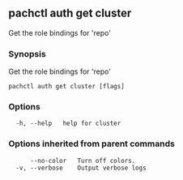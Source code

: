 ## pachctl auth get cluster

Get the role bindings for 'repo'

### Synopsis

Get the role bindings for 'repo'

```
pachctl auth get cluster [flags]
```

### Options

```
  -h, --help   help for cluster
```

### Options inherited from parent commands

```
      --no-color   Turn off colors.
  -v, --verbose    Output verbose logs
```

